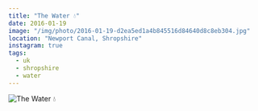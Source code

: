 ```yaml
---
title: "The Water 💧"
date: 2016-01-19
image: "/img/photo/2016-01-19-d2ea5ed1a4b845516d84640d8c8eb304.jpg"
location: "Newport Canal, Shropshire"
instagram: true
tags:
  - uk
  - shropshire
  - water
---
```


![The Water 💧](/img/photo/2016-01-19-d2ea5ed1a4b845516d84640d8c8eb304.jpg)
